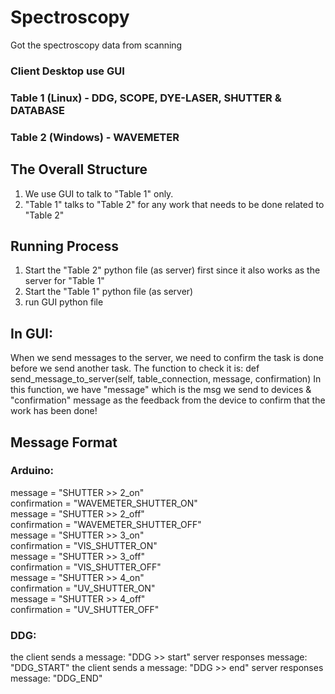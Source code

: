 # Spectroscopy
Got the spectroscopy data from scanning 

### Client Desktop use GUI
### Table 1 (Linux) - DDG, SCOPE, DYE-LASER, SHUTTER & DATABASE
### Table 2 (Windows) - WAVEMETER

## The Overall Structure
1. We use GUI to talk to "Table 1" only.
2. "Table 1" talks to "Table 2" for any work that needs to be done related to "Table 2"

## Running Process
1. Start the "Table 2" python file (as server) first since it also works as the server for "Table 1"
2. Start the "Table 1" python file (as server)
3. run GUI python file

## In GUI:
When we send messages to the server, we need to confirm the task is done before we send another task. The function to check it is:
def send_message_to_server(self, table_connection, message, confirmation)
In this function, we have "message" which is the msg we send to devices & "confirmation" message as the feedback from the device to confirm that the work has been done!

## Message Format
### Arduino:
message = "SHUTTER >> 2_on"  
confirmation = "WAVEMETER_SHUTTER_ON"  
message = "SHUTTER >> 2_off"  
confirmation = "WAVEMETER_SHUTTER_OFF"  
message = "SHUTTER >> 3_on"  
confirmation = "VIS_SHUTTER_ON"  
message = "SHUTTER >> 3_off"  
confirmation = "VIS_SHUTTER_OFF"  
message = "SHUTTER >> 4_on"  
confirmation = "UV_SHUTTER_ON"  
message = "SHUTTER >> 4_off"  
confirmation = "UV_SHUTTER_OFF"  

### DDG:
the client sends a message: "DDG >> start"
server responses message: "DDG_START"
the client sends a message: "DDG >> end"
server responses message: "DDG_END"



